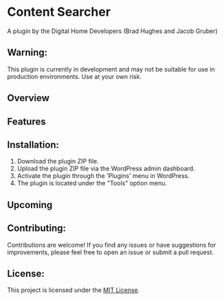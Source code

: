 # Content Searcher

A plugin by the Digital Home Developers (Brad Hughes and Jacob Gruber)

## Warning:
This plugin is currently in development and may not be suitable for use in production environments. Use at your own risk.

## Overview

## Features

## Installation:
1. Download the plugin ZIP file.
2. Upload the plugin ZIP file via the WordPress admin dashboard.
3. Activate the plugin through the 'Plugins' menu in WordPress.
4. The plugin is located under the "Tools" option menu.

## Upcoming


## Contributing:
Contributions are welcome! If you find any issues or have suggestions for improvements, please feel free to open an issue or submit a pull request.

## License:
This project is licensed under the [MIT License](LICENSE).